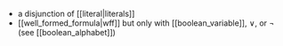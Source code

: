 - a disjunction  of [[literal|literals]] 
- [[well_formed_formula|wff]] but only with [[boolean_variable]], $\lor$, or $\neg$ (see [[boolean_alphabet]])